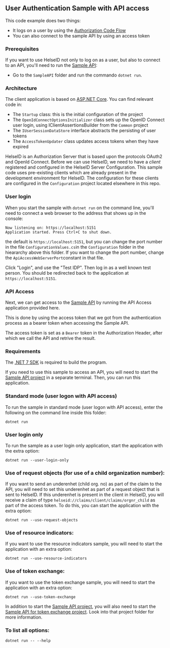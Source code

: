 ## User Authentication Sample with API access

This code example does two things:
* It logs on a user by using the [Authorization Code Flow](https://openid.net/specs/openid-connect-core-1_0.html#CodeFlowAuth)
* You can also connect to the sample API by using an access token

### Prerequisites
If you want to use HelseID not only to log on as a user, but also to connect to an API, you'll need to run the [Sample API](../SampleAPI/README.md):

* Go to the `SampleAPI` folder and run the commando `dotnet run`.


### Architecture

The client application is based on [ASP.NET Core](https://learn.microsoft.com/en-us/aspnet/core/?view=aspnetcore-6.0). You can find relevant code in:
* The `Startup` class: this is the initial configuration of the project
* The `OpenIdConnectOptionsInitializer` class sets up the OpenID Connect user login, using IClientAssertionsBuilder from the `Common` project
* The `IUserSessionDataStore` interface abstracts the persisting of user tokens
* The `AccessTokenUpdater` class updates access tokens when they have expired

HelseID is an Authorization Server that is based upon the protocols OAuth2 and OpenId Connect. Before we can use HelseID, we need to
have a *client* registered and configured in the HelseID Server Configuration. This sample code uses pre-existing clients which are already
present in the development environment for HelseID. The configuration for these clients are configured in the `Configuration` project located elsewhere
in this repo.

### User login

When you start the sample with `dotnet run` on the command line, you'll need to connect a web browser to the address that shows up in the console:
```
Now listening on: https://localhost:5151
Application started. Press Ctrl+C to shut down.
```
the default is `https://localhost:5151`, but you can change the port number in the file `ConfigurationValues.cs`in the `Configuration` folder in the hieararchy above this folder. If you want to change the port number, change the `ApiAccessWebServerPort`constant in that file.

Click "Login", and use the "Test IDP". Then log in as a well known test person. You should be redirected back to the application at `https://localhost:5151`.

### API Access

Next, we can get access to the [Sample API](./SampleApi/README.md) by running the API Access application provided here.

This is done by using the access token that we got from the authentication process as a bearer token when accessing the Sample API.

The access token is set as a ``Bearer`` token in the Authorization Header, after which we call the API and retrive the result.

### Requirements

The [.NET 7 SDK](https://dotnet.microsoft.com/en-us/download/dotnet/7.0) is required to build the program.

If you need to use this sample to access an API, you will need to start the [Sample API project](../SampleAPI/README.md) in a separate terminal. Then, you can run this application. 

### Standard mode (user logon with API access)

To run the sample in standard mode (user logon with API access), enter the following on the command line inside this folder:
```
dotnet run
```

### User login only
To run the sample as a user login only application, start the application with the extra option: 
```
dotnet run --user-login-only
```

### Use of request objects (for use of a child organization number):
If you want to send an underenhet (child org. no) as part of the claim to the API, you will need to set this underenhet as part of a request object that is sent to HelseID. If
this underenhet is present in the client in HelseID, you will receive a claim of type `helseid://claims/client/claims/orgnr_child` as part of the access token. To do this, you can start the application with the extra option:

```
dotnet run --use-request-objects
```

### Use of resource indicators:
If you want to use the resource indicators sample, you will need to start the application with an extra option:

```
dotnet run --use-resource-indicators
```

### Use of token exchange:
If you want to use the token exchange sample, you will need to start the application with an extra option:

```
dotnet run --use-token-exchange
```
In addition to start the [Sample API project](../SampleAPI/README.md), you will also need to start the [Sample API for token exchange project](../SampleApiForTokenExchange/README.md). Look into that project folder for more information.


### To list all options:
```
dotnet run -- --help
```





